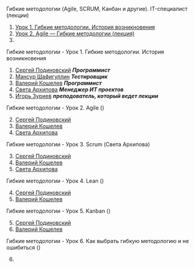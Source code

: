 Гибкие методологии (Agile, SCRUM, Канбан и другие). IT-специалист (лекции)
1. [Урок 1. Гибкие методологии. История возникновения](https://youtu.be/d1pIAfxMHMQ)
2. [Урок 2. Agile — Гибкие методологии (лекция)](https://youtu.be/5JI37uSRs4U)
3. 

Гибкие методологии - Урок 1. Гибкие методологии. История возникновения

1. [Сергей Подиновский](https://youtu.be/bgcSrjF8ZBU) ***Программист***
1. [Мансур Шафигуллин](https://youtu.be/-64fjyHunbY) ***Тестировщик***
1. [Валерий Кошелев](https://youtu.be/tZ0qedX4OrE) ***Программист***
1. [Света Архипова](https://youtu.be/g3bVUQ6ZFIw) ***Менеджер ИТ проектов***
1. [Игорь Зуриев](https://youtu.be/cnEeySSv7ms) ***преподователь, который ведет лекции***


Гибкие методологии - Урок 2. Agile ()

2. [Сергей Подиновский](https://youtu.be/xqMp9Ym9Il0)
2. [Валерий Кошелев](https://youtu.be/66idp3oybas)
2. [Света Архипова](https://youtu.be/m0x7tcPRFCY)


Гибкие методологии - Урок 3. Scrum (Света Архипова)

3. [Сергей Подиновский](https://youtu.be/7qpPE-uLu4w)
3. [Валерий Кошелев](https://youtu.be/7JqNzudvdss)
3. [Света Архипова](https://youtu.be/Rs6EB7kin04)

Гибкие методологии - Урок 4. Lean ()

4. [Сергей Подиновский](https://youtu.be/DBSnePcTTZs)
4. [Валерий Кошелев](https://youtu.be/lij3M3nFDmU)


Гибкие методологии - Урок 5. Kanban ()

5. [Сергей Подиновский](https://youtu.be/djIV1vmjtIA)
5. [Валерий Кошелев](https://youtu.be/R64W81hLC8g)

Гибкие методологии - Урок 6. Как выбрать гибкую методологию и не ошибиться ()

6. 

